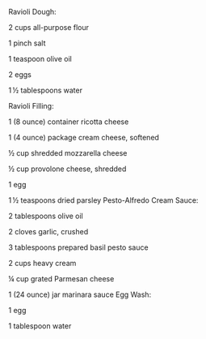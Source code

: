 Ravioli Dough:
 
2 cups all-purpose flour
 
1 pinch salt
 
1 teaspoon olive oil
 
2 eggs
 
1 ½ tablespoons water

 Ravioli Filling:
 
1 (8 ounce) container ricotta cheese
 
1 (4 ounce) package cream cheese, softened
 
½ cup shredded mozzarella cheese
 
½ cup provolone cheese, shredded
 
1 egg
 
1 ½ teaspoons dried parsley
 Pesto-Alfredo Cream Sauce:
 
2 tablespoons olive oil
 
2 cloves garlic, crushed
 
3 tablespoons prepared basil pesto sauce
 
2 cups heavy cream
 
¼ cup grated Parmesan cheese
 
1 (24 ounce) jar marinara sauce
 Egg Wash:
 
1 egg
 
1 tablespoon water